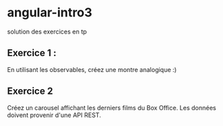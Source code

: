 # angular-intro3
solution des exercices en tp <br>
<h2>Exercice 1 :</h2>
En utilisant les observables, créez une montre analogique :)

<h2>Exercice 2</h2>
Créez un carousel affichant les derniers films du Box Office. Les données doivent provenir d'une API REST.
